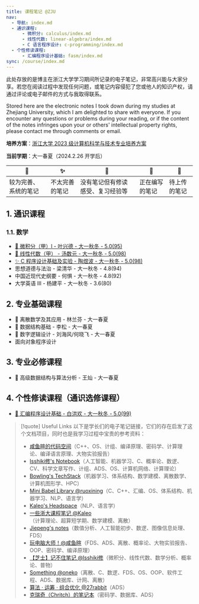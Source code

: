 ```yaml
---
title: 课程笔记 @ZJU
nav:
  - 导航: index.md
  - 通识课程:
      - 微积分: calculus/index.md
      - 线性代数: linear-algebra/index.md
      - C 语言程序设计: c-programming/index.md
  - 个性修读课程:
      - 汇编程序设计基础: fasm/index.md
sync: /course/index.md
---
```


此处存放的是博主在浙江大学学习期间所记录的电子笔记，非常高兴能与大家分享。若您在阅读过程中发现任何问题，或笔记内容侵犯了您或他人的知识产权，请通过评论或电子邮件的方式与我取得联系。

Stored here are the electronic notes I took down during my studies at Zhejiang University, which I am delighted to share with everyone. If you encounter any questions or problems during your reading, or if the content of the notes infringes upon your or others' intellectual property rights, please contact me through comments or email.

**培养方案**：[浙江大学 2023 级计算机科学与技术专业培养方案](https://github.com/memset0/shared-files/blob/master/2024/02/12/%E6%B5%99%E6%B1%9F%E5%A4%A7%E5%AD%A62023%E7%BA%A7%E8%AE%A1%E7%AE%97%E6%9C%BA%E7%A7%91%E5%AD%A6%E4%B8%8E%E6%8A%80%E6%9C%AF%E4%B8%93%E4%B8%9A%E5%9F%B9%E5%85%BB%E6%96%B9%E6%A1%88.pdf)

**当前学期**：大一春夏（2024.2.26 开学后）

| 🔮 | ✨ | 💖 | 🎯 | 🚧 |
| ---- | ---- | ---- | ---- | ---- |
| 较为完善、系统的笔记 | 不太完善的笔记 | 没有笔记但有修读感受、复习经验等 | 正在编写的笔记 | 待上传的笔记 |

## 1. 通识课程

### 1.1. 数学

- [🚧 微积分（甲）I - 叶兴德 - 大一秋冬 - 5.0(95)](./calculus/)
- [🚧 线性代数（甲） - 汤数元 - 大一秋冬 - 5.0(98)](./linear-algebra/)
- [✨ C 程序设计基础及实验 - 陶煜波 - 大一秋冬 - 5.0(98)](./c-programming/)
- 思想道德与法治 - 梁清华 - 大一秋冬 - 4.8(94)
- 中国近现代史纲要 - 何惧 - 大一秋冬 - 4.8(92)
- 大学英语 III - 杨建平 - 大一秋冬 - 3.6(80)

## 2. 专业基础课程

- 🎯 离散数学及其应用 - 林兰芬 - 大一春夏
- 🎯 数据结构基础 - 李松 - 大一春夏
- 🎯 数字逻辑设计 - 刘海风/何晓飞 - 大一春夏
- 面向对象程序设计

## 3. 专业必修课程

- 🎯 高级数据结构与算法分析 - 王灿 - 大一春夏

## 4. 个性修读课程（通识选修课程）

- [🔮 汇编程序设计基础 - 白洪欢 - 大一秋冬 - 5.0(99)](./fasm/)

> [!quote] Useful Links
> 以下是学长们的电子笔记链接，它们的存在启发了这个文档项目，同时也是我学习过程中宝贵的参考资料：
> - [咸鱼暄的代码空间](https://xuan-insr.github.io/)（C++、OS、计组、编译原理、密码学、计算理论、编译语言原理、大物实验报告）
> - [Isshiki修's Notebook](https://note.isshikih.top/)（人工智能、机器学习、C、概率论、数逻、CV、科学文章写作、计组、ADS、OS、计算机网络、计算理论）
> - [Bowling's TechStack](https://note.bowling233.top/)（机器学习、体系结构、数学建模、离散数学、计算机图形学、HPC）
> - [Mini Babel Library @ruoxining](https://ruoxining.github.io/OBvault/)（C、C++、汇编、OS、体系结构、机器学习、NLP、语言学）
> - [Kaleo's Headspace](https://kaleo996.github.io/)（NLP、语言学）
> - [一些浙大课程笔记 @Kaleo](https://www.yuque.com/linguisty/zju_courses/)（计算理论、超算短学期、数学建模、离散）
> - [Jiepeng's notes](https://note.jiepeng.tech/CS/)（数值分析、人工智能初步、数逻、图像信息处理、FDS）
> - [玩电脑大师！@咸鱼暄](https://www.yuque.com/xianyuxuan/coding/)（FDS、ADS、离散、概率论、大物实验报告、OOP、密码学、编译原理）
> - [【芝士】记不住笔记 @Isshiki修](https://www.yuque.com/isshikixiu/notes)（微积分、线性代数、数学分析、概率论、普物）
> - [Something @oneko](https://www.yuque.com/oneko/something/)（离散、C、数逻、FDS、OS、OOP、软件工程、ADS、数据库、计网、离散）
> - [算法 · 运筹 · 组合优化 @27rabbit](https://www.yuque.com/27rabbit/gi2sf3/)（ADS）
> - [克瑞奇（Chritch）的笔记本](https://notes.zerokei.top/course/)（密码学、数据库、ADS）


